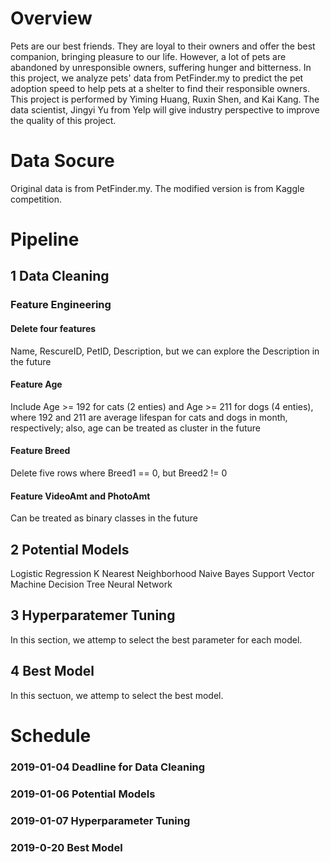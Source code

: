 # Overview
Pets are our best friends. They are loyal to their owners and offer the best companion, bringing pleasure to our life. However, a lot of pets are abandoned by unresponsible owners, suffering hunger and bitterness. In this project, we analyze pets' data from PetFinder.my to predict the pet adoption speed to help pets at a shelter to find their responsible owners. This project is performed by Yiming Huang, Ruxin Shen, and Kai Kang. The data scientist, Jingyi Yu from Yelp will give industry perspective to improve the quality of this project.

# Data Socure
Original data is from PetFinder.my. The modified version is from Kaggle competition.

# Pipeline

## 1 Data Cleaning
### Feature Engineering
#### Delete four features
Name, RescureID, PetID, Description, but we can explore the Description in the future
#### Feature Age
Include Age >= 192 for cats (2 enties) and Age >= 211 for dogs (4 enties), where 192 and 211 are average lifespan for cats and dogs in month, respectively; also, age can be treated as cluster in the future
#### Feature Breed
Delete five rows where Breed1 == 0, but Breed2 != 0
#### Feature VideoAmt and PhotoAmt
Can be treated as binary classes in the future

## 2 Potential Models
Logistic Regression
K Nearest Neighborhood
Naive Bayes
Support Vector Machine
Decision Tree
Neural Network
## 3 Hyperparatemer Tuning
In this section, we attemp to select the best parameter for each model.
## 4 Best Model
In this sectuon, we attemp to select the best model.

# Schedule
### 2019-01-04 Deadline for Data Cleaning
### 2019-01-06 Potential Models
### 2019-01-07 Hyperparameter Tuning
### 2019-0-20 Best Model
